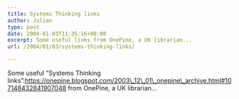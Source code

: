```yaml
---
title: Systems Thinking links
author: Julian
type: post
date: 2004-01-03T11:35:16+00:00
excerpt: Some useful links from OnePine, a UK librarian...
url: /2004/01/03/systems-thinking-links/

---
```

Some useful &#8220;Systems Thinking links&#8221;:https://onepine.blogspot.com/2003\_12\_01\_onepine\_archive.html#107148432841907048 from OnePine, a UK librarian&#8230;